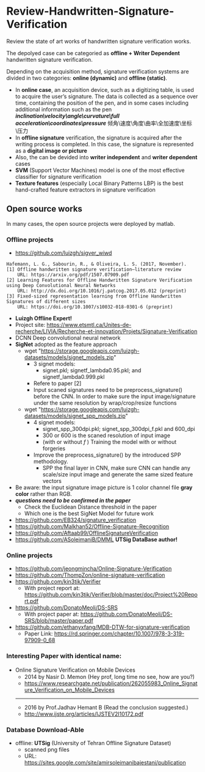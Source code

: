 # Review-Handwritten-Signature-Verification
Review the state of art works of handwritten signature verification works. 

The depolyed case can be categoried as **offline + Writer Dependent** handwritten signature verification. 

Depending on the acquisition method, signature verification systems are divided in two categories: **online (dynamic)** and **offline (static)**. 
- In **online case**, an acquisition device, such as a digitizing table, is used to acquire the user’s signature. The data is collected as a sequence over time, containing the position of the pen, and in some cases including additional information such as the pen __*inclination\velocity\angle\curvature\full acceleration\coordinates\pressure*__ 倾角\速度\角度\曲率\全加速度\坐标\压力
- In **offline signature** verification, the signature is acquired after the writing process is completed. In this case, the signature is represented as a __digital image or picture__
- Also, the can be devided into **writer independent** and **writer dependent** cases
- **SVM** (Support Vector Machines) model is one of the most effective classifier for signature verification
- **Texture features** (especially Local Binary Patterns LBP) is the best hand-crafted feature extractors in signature verification


## Open source works
In many cases, the open source projects were deployed by matlab. 
### Offline projects
- https://github.com/luizgh/sigver_wiwd  
```
Hafemann, L. G., Sabourin, R., & Oliveira, L. S. (2017, November).
[1] Offline handwritten signature verification—literature review
    URL: https://arxiv.org/pdf/1507.07909.pdf
[2] Learning Features for Offline Handwritten Signature Verification using Deep Convolutional Neural Networks
    URL: http://dx.doi.org/10.1016/j.patcog.2017.05.012 (preprint)
[3] Fixed-sized representation learning from Offline Handwritten Signatures of different sizes 
    URL: https://doi.org/10.1007/s10032-018-0301-6 (preprint)
```
  - **Luizgh Offline Expert!** 
  - Project site: https://www.etsmtl.ca/Unites-de-recherche/LIVIA/Recherche-et-innovation/Projets/Signature-Verification
  - DCNN Deep convolutional neural network
  - **SigNet** adopted as the feature approach
    - wget "https://storage.googleapis.com/luizgh-datasets/models/signet_models.zip"
      - 3 signet models: 
        - signet.pkl; signetf_lambda0.95.pkl; and signetf_lambda0.999.pkl
      - Refere to paper [2]
      - Input scaned signatures need to be preprocess_signature() before the CNN. In order to make sure the input image/signature under the same resolution by wrap/crop/resize functions
    - wget "https://storage.googleapis.com/luizgh-datasets/models/signet_spp_models.zip"
      - 4 signet models:
        - signet_spp_300dpi.pkl; signet_spp_300dpi_f.pkl and 600_dpi
        - 300 or 600 is the scaned resolution of input image
        - (with or without _f_ ) Training the model with or without forgeries
      - Improve the preprocess_signature() by the introduced SPP methodology.
        - SPP the final layer in CNN, make sure CNN can handle any scale/size input image and generate the same sized feature vectors
  - Be aware: the input signature image picture is 1 color channel file **gray color** rather than RGB.
  - *****questions need to be confirmed in the paper*****
    - Check the Euclidean Distance threshold in the paper
    - Which one is the best SigNet Model for future work
- https://github.com/EB324/signature_verification
- https://github.com/Malkhan52/Offline-Signature-Recognition 
- https://github.com/Aftaab99/OfflineSignatureVerification
- https://github.com/ASoleimaniB/DMML **UTSig DataBase author!**

### Online projects
- https://github.com/jeongmincha/Online-Signature-Verification
- https://github.com/ThompZon/online-signature-verification
- https://github.com/kin3tik/Verifier
  - With project report at: https://github.com/kin3tik/Verifier/blob/master/doc/Project%20Report.pdf
- https://github.com/DonatoMeoli/DS-SRS
  - With project paper at: https://github.com/DonatoMeoli/DS-SRS/blob/master/paper.pdf
- https://github.com/ethanyxfang/MDB-DTW-for-signature-verification
  - Paper Link: https://rd.springer.com/chapter/10.1007/978-3-319-97909-0_68

### Interesting Paper with identical name:
- Online Signature Veriﬁcation on Mobile Devices
  - 2014 by Nasir D. Memon (Hey prof, long time no see, how are you?)
  - https://www.researchgate.net/publication/262055983_Online_Signature_Verification_on_Mobile_Devices
  - --------------
  - 2016 by Prof.Jadhav Hemant B (Read the conclusion suggested.)
  - http://www.ijste.org/articles/IJSTEV2I10172.pdf


### Database Download-Able
- offline: **UTSig** (University of Tehran Offline Signature Dataset)
  - scanned png files
  - URL: https://sites.google.com/site/amirsoleimanibajestani/publication
